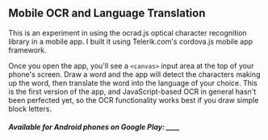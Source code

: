 ## Mobile OCR and Language Translation

This is an experiment in using the ocrad.js optical character recognition library in a mobile app. I built it using Telerik.com's cordova.js mobile app framework.

Once you open the app, you'll see a `<canvas>` input area at the top of your phone's screen. Draw a word and the app will detect the characters making up the word, then translate the word into the language of your choice. This is the first version of the app, and JavaScript-based OCR in general hasn't been perfected yet, so the OCR functionality works best if you draw simple block letters.

##### Available for Android phones on Google Play: ____
